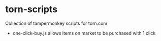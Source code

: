 # torn-scripts
Collection of tampermonkey scripts for torn.com

 - one-click-buy.js
 allows items on market to be purchased with 1 click
